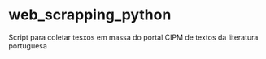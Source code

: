 # web_scrapping_python
Script para coletar tesxos em massa do portal CIPM de textos da literatura portuguesa
